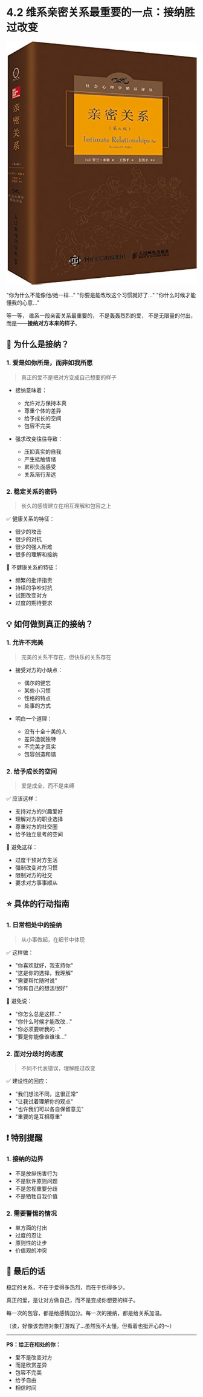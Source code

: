 # 4.2 维系亲密关系最重要的一点：接纳胜过改变

![亲密关系](../assets/images/chapter4/relationship.jpg)

"你为什么不能像他/她一样..."
"你要是能改改这个习惯就好了..."
"你什么时候才能懂我的心意..."

等一等，
维系一段亲密关系最重要的，
不是轰轰烈烈的爱，
不是无限量的付出，
而是——**接纳对方本来的样子**。

## 🤔 为什么是接纳？

### 1. **爱是如你所是，而非如我所愿**
> 真正的爱不是把对方变成自己想要的样子

- 接纳意味着：
  - 允许对方保持本真
  - 尊重个体的差异
  - 给予成长的空间
  - 包容不完美

- 强求改变往往导致：
  - 压抑真实的自我
  - 产生抵触情绪
  - 累积负面感受
  - 关系渐行渐远

### 2. **稳定关系的密码**
> 长久的感情建立在相互理解和包容之上

✅ 健康关系的特征：

- 很少的攻击
- 很少的对抗
- 很少的强人所难
- 很多的理解和接纳

🔴 不健康关系的特征：

- 频繁的批评指责
- 持续的争吵对抗
- 试图改变对方
- 过度的期待要求

## 💡 如何做到真正的接纳？

### 1. **允许不完美**
> 完美的关系不存在，但快乐的关系存在

- 接受对方的小缺点：
  - 偶尔的健忘
  - 某些小习惯
  - 性格的特点
  - 处事的方式

- 明白一个道理：
  - 没有十全十美的人
  - 差异造就独特
  - 不完美才真实
  - 包容创造和谐

### 2. **给予成长的空间**
> 爱是成全，而不是束缚

✅ 应该这样：

- 支持对方的兴趣爱好
- 理解对方的职业选择
- 尊重对方的社交圈
- 给予独立思考的空间

🔴 避免这样：

- 过度干预对方生活
- 强制改变对方习惯
- 限制对方的社交
- 要求对方事事顺从

## ⭐️ 具体的行动指南

### 1. **日常相处中的接纳**
> 从小事做起，在细节中体现

✅ 这样做：

- "你喜欢就好，我支持你"
- "这是你的选择，我理解"
- "需要帮忙随时说"
- "你有自己的想法很好"

🔴 避免说：

- "你怎么总是这样..."
- "你什么时候才能改改..."
- "你必须要听我的..."
- "要是你能像谁谁谁..."

### 2. **面对分歧时的态度**
> 不同不代表错误，理解胜过改变

✅ 建设性的回应：

- "我们想法不同，这很正常"
- "让我试着理解你的观点"
- "也许我们可以各自保留意见"
- "重要的是互相尊重"

## ❗️ 特别提醒

### 1. **接纳的边界**
- 不是放纵伤害行为
- 不是默许原则问题
- 不是忽视重要分歧
- 不是牺牲自我价值

### 2. **需要警惕的情况**
- 单方面的付出
- 过度的忍让
- 原则性的让步
- 价值观的冲突

## 🎯 最后的话

稳定的关系，不在于爱得多热烈，而在于伤得多少。

真正的爱，是让对方做自己，而不是变成你想要的样子。

每一次的包容，都是给感情加分。每一次的接纳，都是给关系加温。

（诶，好像该去陪对象打游戏了...虽然我不太懂，但看着也挺开心的～）

---
**PS：给正在相处的你：**
- 爱不是改变对方
- 而是欣赏差异
- 包容不完美
- 给予自由
- 相信时间 